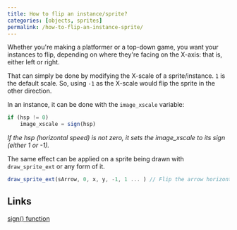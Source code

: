```yaml
---
title: How to flip an instance/sprite?
categories: [objects, sprites]
permalink: /how-to-flip-an-instance-sprite/
---
```


Whether you're making a platformer or a top-down game, you want your instances to flip, depending on where they're facing on the X-axis: that is, either left or right.

That can simply be done by modifying the X-scale of a sprite/instance. `1` is the default scale. So, using `-1` as the X-scale would flip the sprite in the other direction.

In an instance, it can be done with the `image_xscale` variable:

```js
if (hsp != 0)
    image_xscale = sign(hsp)
```
*If the hsp (horizontal speed) is not zero, it sets the image_xscale to its sign (either 1 or -1).*

The same effect can be applied on a sprite being drawn with `draw_sprite_ext` or any form of it.

```js
draw_sprite_ext(sArrow, 0, x, y, -1, 1 ... ) // Flip the arrow horizontally
```

## Links

[sign() function](https://docs2.yoyogames.com/source/_build/3_scripting/4_gml_reference/maths/number%20functions/sign.html)
